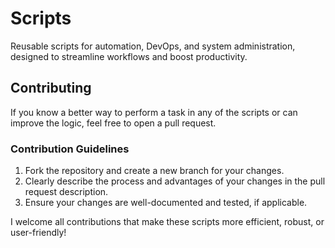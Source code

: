 # Scripts  
Reusable scripts for automation, DevOps, and system administration, designed to streamline workflows and boost productivity.  

## Contributing  
If you know a better way to perform a task in any of the scripts or can improve the logic, feel free to open a pull request.  

### Contribution Guidelines  
1. Fork the repository and create a new branch for your changes.  
2. Clearly describe the process and advantages of your changes in the pull request description.  
3. Ensure your changes are well-documented and tested, if applicable.  

I welcome all contributions that make these scripts more efficient, robust, or user-friendly!  

